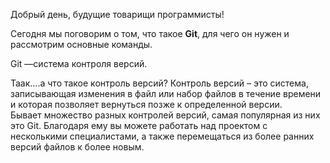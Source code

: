 Добрый день, будущие товарищи программисты! 

Сегодня мы поговорим о том, что такое **Git**, для чего он нужен и рассмотрим основные команды. 

Git —система контроля версий. 

Таак….а что такое контроль версий? 
Контроль версий – это система, записывающая изменения в файл или набор файлов в течение времени   и которая позволяет вернуться позже к определенной версии.  
Бывает множество разных контролей версий, самая популярная из них это Git. Благодаря ему вы можете работать над проектом с несколькими специалистами, а также перемещаться из более ранних версий файлов к более новым. 
